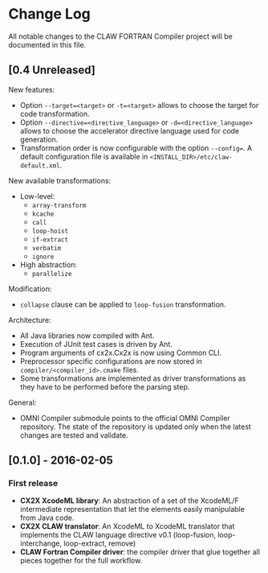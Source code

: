 # Change Log
All notable changes to the CLAW FORTRAN Compiler project will be documented in
this file.

## [0.4 Unreleased]
New features:
* Option `--target=<target>` or `-t=<target>` allows to choose the target for
  code transformation.
* Option `--directive=<directive_language>` or `-d=<directive_language>` allows
  to choose the accelerator directive language used for code generation.
* Transformation order is now configurable with the option `--config=`. A
  default configuration file is available in
  `<INSTALL_DIR>/etc/claw-default.xml`.

New available transformations:
* Low-level:
  * `array-transform`
  * `kcache`
  * `call`
  * `loop-hoist`
  * `if-extract`
  * `verbatim`
  * `ignore`
* High abstraction:
  * `parallelize`

Modification:
* `collapse` clause can be applied to `loop-fusion` transformation.

Architecture:
* All Java libraries now compiled with Ant.
* Execution of JUnit test cases is driven by Ant.
* Program arguments of cx2x.Cx2x is now using Common CLI.
* Preprocessor specific configurations are now stored in
  `compiler/<compiler_id>.cmake` files.
* Some transformations are implemented as driver transformations as they have
  to be performed before the parsing step.

General:
* OMNI Compiler submodule points to the official OMNI Compiler repository. The
  state of the repository is updated only when the latest changes are tested
  and validate.

## [0.1.0] - 2016-02-05
### First release
- **CX2X XcodeML library**: An abstraction of a set of the XcodeML/F
intermediate representation that let the elements easily manipulable from Java
code.
- **CX2X CLAW translator**: An XcodeML to XcodeML translator that implements the
CLAW language directive v0.1 (loop-fusion, loop-interchange, loop-extract,
remove)
- **CLAW Fortran Compiler driver**: the compiler driver that glue together all
pieces together for the full workflow.
